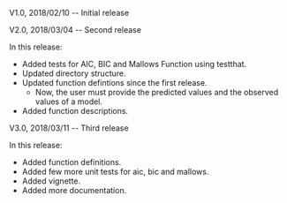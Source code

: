 V1.0, 2018/02/10 -- Initial release

V2.0, 2018/03/04 -- Second release

In this release:

* Added tests for AIC, BIC and Mallows Function using testthat.
* Updated directory structure.
* Updated function defintions since the first release.
  * Now, the user must provide the predicted values and the observed values of a model.
* Added function descriptions.

V3.0, 2018/03/11 -- Third release

In this release:

* Added function definitions.
* Added few more unit tests for aic, bic and mallows.
* Added vignette.
* Added more documentation.
